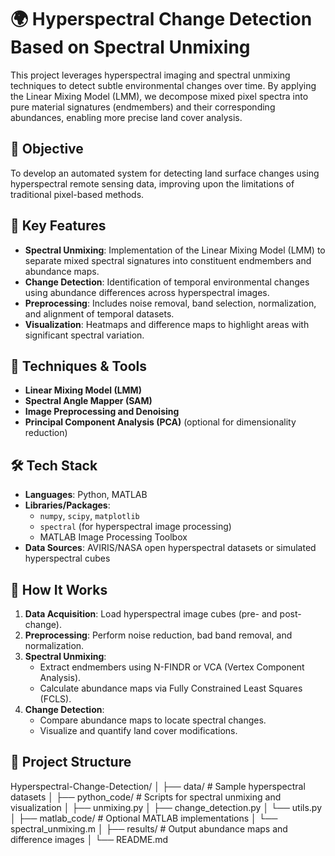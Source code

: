 # 🌍 Hyperspectral Change Detection Based on Spectral Unmixing

This project leverages hyperspectral imaging and spectral unmixing techniques to detect subtle environmental changes over time. By applying the Linear Mixing Model (LMM), we decompose mixed pixel spectra into pure material signatures (endmembers) and their corresponding abundances, enabling more precise land cover analysis.

## 🧪 Objective

To develop an automated system for detecting land surface changes using hyperspectral remote sensing data, improving upon the limitations of traditional pixel-based methods.

## 📌 Key Features

- **Spectral Unmixing**: Implementation of the Linear Mixing Model (LMM) to separate mixed spectral signatures into constituent endmembers and abundance maps.
- **Change Detection**: Identification of temporal environmental changes using abundance differences across hyperspectral images.
- **Preprocessing**: Includes noise removal, band selection, normalization, and alignment of temporal datasets.
- **Visualization**: Heatmaps and difference maps to highlight areas with significant spectral variation.

## 🧠 Techniques & Tools

- **Linear Mixing Model (LMM)**
- **Spectral Angle Mapper (SAM)**
- **Image Preprocessing and Denoising**
- **Principal Component Analysis (PCA)** (optional for dimensionality reduction)

## 🛠 Tech Stack

- **Languages**: Python, MATLAB
- **Libraries/Packages**:
  - `numpy`, `scipy`, `matplotlib`
  - `spectral` (for hyperspectral image processing)
  - MATLAB Image Processing Toolbox
- **Data Sources**: AVIRIS/NASA open hyperspectral datasets or simulated hyperspectral cubes

## 🚀 How It Works

1. **Data Acquisition**: Load hyperspectral image cubes (pre- and post-change).
2. **Preprocessing**: Perform noise reduction, bad band removal, and normalization.
3. **Spectral Unmixing**:
   - Extract endmembers using N-FINDR or VCA (Vertex Component Analysis).
   - Calculate abundance maps via Fully Constrained Least Squares (FCLS).
4. **Change Detection**:
   - Compare abundance maps to locate spectral changes.
   - Visualize and quantify land cover modifications.

## 📁 Project Structure

Hyperspectral-Change-Detection/
│
├── data/ # Sample hyperspectral datasets
│
├── python_code/ # Scripts for spectral unmixing and visualization
│ ├── unmixing.py
│ ├── change_detection.py
│ └── utils.py
│
├── matlab_code/ # Optional MATLAB implementations
│ └── spectral_unmixing.m
│
├── results/ # Output abundance maps and difference images
│
└── README.md
